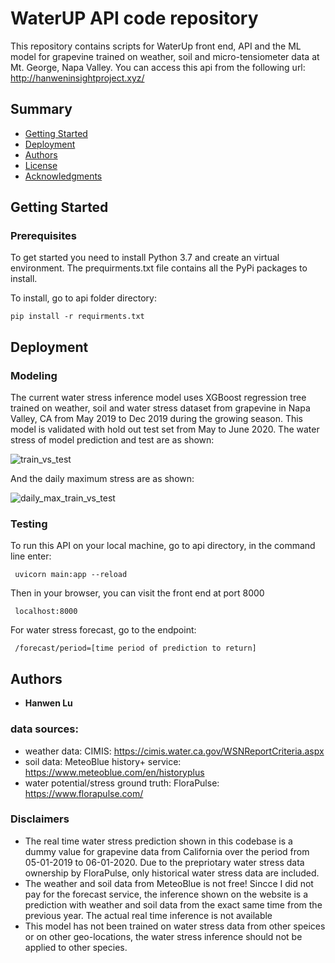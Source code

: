 # WaterUP API code repository 

This repository contains scripts for WaterUp front end, API and the ML model for 
grapevine trained on weather, soil and micro-tensiometer data at Mt. George, Napa Valley.
You can access this api from the following url: http://hanweninsightproject.xyz/


## Summary

  - [Getting Started](#getting-started)
  - [Deployment](#deployment)
  - [Authors](#authors)
  - [License](#license)
  - [Acknowledgments](#acknowledgments)

## Getting Started


### Prerequisites

To get started you need to install Python 3.7 and create an virtual environment.
The prequirments.txt file contains all the PyPi packages to install. 

To install, go to api folder directory:

    pip install -r requirments.txt

## Deployment

### Modeling

The current water stress inference model uses XGBoost regression tree trained on weather, soil and water stress dataset from grapevine in Napa Valley, CA from May 2019 to Dec 2019 during the growing season. This model is validated with hold out test set from May to June 2020. The water stress of model prediction and test are as shown:

![train_vs_test](https://user-images.githubusercontent.com/54079574/87502673-259d0a00-c630-11ea-97e2-c37362680384.png)


And the daily maximum stress are as shown:

![daily_max_train_vs_test](https://user-images.githubusercontent.com/54079574/87502757-73b20d80-c630-11ea-9c4b-0373d32a17a7.png)

### Testing

To run this API on your local machine, go to api directory, in the command line enter: 

     uvicorn main:app --reload

Then in your browser, you can visit the front end at port 8000

     localhost:8000

For water stress forecast, go to the endpoint: 

     /forecast/period=[time period of prediction to return]

## Authors

  - **Hanwen Lu**

### data sources:
  - weather data: CIMIS: https://cimis.water.ca.gov/WSNReportCriteria.aspx
  - soil data: MeteoBlue history+ service: https://www.meteoblue.com/en/historyplus
  - water potential/stress ground truth: FloraPulse: https://www.florapulse.com/
  
### Disclaimers
  - The real time water stress prediction shown in this codebase is a dummy value for grapevine data from California over the period from 05-01-2019 to 06-01-2020. Due to the prepriotary water stress data ownership by FloraPulse, only historical water stress data are included. 
  - The weather and soil data from MeteoBlue is not free! Sincce I did not pay for the forecast service, the inference shown on the website is a prediction with weather and soil data from the exact same time from the previous year. The actual real time inference is not available
  - This model has not been trained on water stress data from other speices or on other geo-locations, the water stress inference should not be applied to other species. 
  
